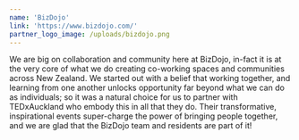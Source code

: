 ```yaml
---
name: 'BizDojo'
link: 'https://www.bizdojo.com/'
partner_logo_image: /uploads/bizdojo.png
---
```


We are big on collaboration and community here at BizDojo, in-fact it is at the very core of what we do creating co-working spaces and communities across New Zealand. We started out with a belief that working together, and learning from one another unlocks opportunity far beyond what we can do as individuals; so it was a natural choice for us to partner with TEDxAuckland who embody this in all that they do. Their transformative, inspirational events super-charge the power of bringing people together, and we are glad that the BizDojo team and residents are part of it\!&nbsp;
